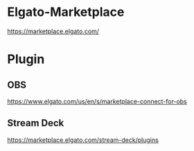 # Elgato-Marketplace
https://marketplace.elgato.com/

# Plugin
## OBS
https://www.elgato.com/us/en/s/marketplace-connect-for-obs

## Stream Deck
https://marketplace.elgato.com/stream-deck/plugins
